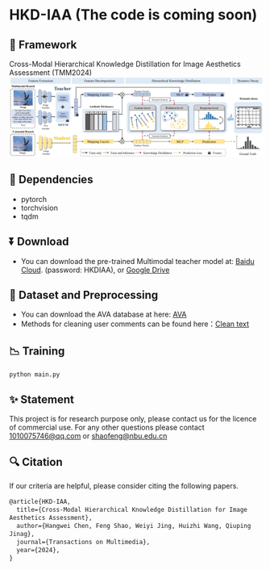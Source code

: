 # HKD-IAA (The code is coming soon)

## 🔗 Framework
Cross-Modal Hierarchical Knowledge Distillation for Image Aesthetics Assessment (TMM2024)
![img](Method.png)

## 📃 Dependencies
- pytorch
- torchvision
- tqdm

## ⏬ Download
- You can download the pre-trained Multimodal teacher model at: [Baidu Cloud](https:). (password: HKDIAA), or [Google Drive](https:)

## 📂 Dataset and Preprocessing
- You can download the AVA database at here: [AVA](https://github.com/imfing/ava_downloader)
- Methods for cleaning user comments can be found here：[Clean text](https://github.com/V-Sense/Aesthetic-Image-Captioning-ICCVW-2019)

## 📉 Training
```
python main.py
```

## ✨ Statement
This project is for research purpose only, please contact us for the licence of commercial use. For any other questions please contact 1010075746@qq.com or shaofeng@nbu.edu.cn

## 🔍 Citation
If our criteria are helpful, please consider citing the following papers.
```
@article{HKD-IAA,
  title={Cross-Modal Hierarchical Knowledge Distillation for Image Aesthetics Assessment},
  author={Hangwei Chen, Feng Shao, Weiyi Jing, Huizhi Wang, Qiuping Jinag},
  journal={Transactions on Multimedia},
  year={2024},
}
```



